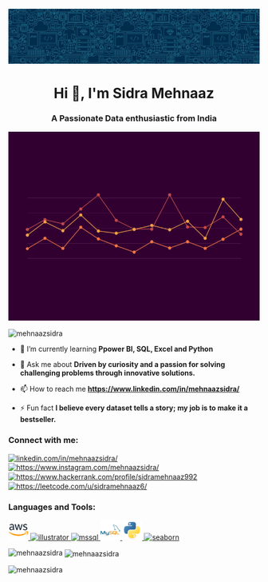  ![3rd Banner](https://github.com/mehnaazsidra/mehnaazsidra/blob/main/3rd%20banner.jpg?raw=true)
<h1 align="center">Hi 👋, I'm Sidra Mehnaaz</h1>
<h3 align="center">A Passionate Data enthusiastic from India</h3>

![GitHub Animation](https://github.com/mehnaazsidra/mehnaazsidra/blob/main/git%20hub.gif?raw=true)

<p align="left"> <img src="https://komarev.com/ghpvc/?username=mehnaazsidra&label=Profile%20views&color=0e75b6&style=flat" alt="mehnaazsidra" /> </p>

- 🌱 I’m currently learning **Ppower BI, SQL, Excel and Python**

- 💬 Ask me about **Driven by curiosity and a passion for solving challenging problems through innovative solutions.**

- 📫 How to reach me **https://www.linkedin.com/in/mehnaazsidra/**

- ⚡ Fun fact **I believe every dataset tells a story; my job is to make it a bestseller.**

<h3 align="left">Connect with me:</h3>
<p align="left">
<a href="https://linkedin.com/in/linkedin.com/in/mehnaazsidra/" target="blank"><img align="center" src="https://raw.githubusercontent.com/rahuldkjain/github-profile-readme-generator/master/src/images/icons/Social/linked-in-alt.svg" alt="linkedin.com/in/mehnaazsidra/" height="30" width="40" /></a>
<a href="https://instagram.com/https://www.instagram.com/mehnaazsidra/" target="blank"><img align="center" src="https://raw.githubusercontent.com/rahuldkjain/github-profile-readme-generator/master/src/images/icons/Social/instagram.svg" alt="https://www.instagram.com/mehnaazsidra/" height="30" width="40" /></a>
<a href="https://www.hackerrank.com/https://www.hackerrank.com/profile/sidramehnaaz992" target="blank"><img align="center" src="https://raw.githubusercontent.com/rahuldkjain/github-profile-readme-generator/master/src/images/icons/Social/hackerrank.svg" alt="https://www.hackerrank.com/profile/sidramehnaaz992" height="30" width="40" /></a>
<a href="https://www.leetcode.com/https://leetcode.com/u/sidramehnaaz6/" target="blank"><img align="center" src="https://raw.githubusercontent.com/rahuldkjain/github-profile-readme-generator/master/src/images/icons/Social/leet-code.svg" alt="https://leetcode.com/u/sidramehnaaz6/" height="30" width="40" /></a>
</p>

<h3 align="left">Languages and Tools:</h3>
<p align="left"> <a href="https://aws.amazon.com" target="_blank" rel="noreferrer"> <img src="https://raw.githubusercontent.com/devicons/devicon/master/icons/amazonwebservices/amazonwebservices-original-wordmark.svg" alt="aws" width="40" height="40"/> </a> <a href="https://www.adobe.com/in/products/illustrator.html" target="_blank" rel="noreferrer"> <img src="https://www.vectorlogo.zone/logos/adobe_illustrator/adobe_illustrator-icon.svg" alt="illustrator" width="40" height="40"/> </a> <a href="https://www.microsoft.com/en-us/sql-server" target="_blank" rel="noreferrer"> <img src="https://www.svgrepo.com/show/303229/microsoft-sql-server-logo.svg" alt="mssql" width="40" height="40"/> </a> <a href="https://www.mysql.com/" target="_blank" rel="noreferrer"> <img src="https://raw.githubusercontent.com/devicons/devicon/master/icons/mysql/mysql-original-wordmark.svg" alt="mysql" width="40" height="40"/> </a> <a href="https://www.python.org" target="_blank" rel="noreferrer"> <img src="https://raw.githubusercontent.com/devicons/devicon/master/icons/python/python-original.svg" alt="python" width="40" height="40"/> </a> <a href="https://seaborn.pydata.org/" target="_blank" rel="noreferrer"> <img src="https://seaborn.pydata.org/_images/logo-mark-lightbg.svg" alt="seaborn" width="40" height="40"/> </a> </p>

<p><img align="left" src="https://github-readme-stats.vercel.app/api/top-langs?username=mehnaazsidra&show_icons=true&locale=en&layout=compact" alt="mehnaazsidra" /></p>

<p>&nbsp;<img align="center" src="https://github-readme-stats.vercel.app/api?username=mehnaazsidra&show_icons=true&locale=en" alt="mehnaazsidra" /></p>

<p><img align="center" src="https://github-readme-streak-stats.herokuapp.com/?user=mehnaazsidra&" alt="mehnaazsidra" /></p>
